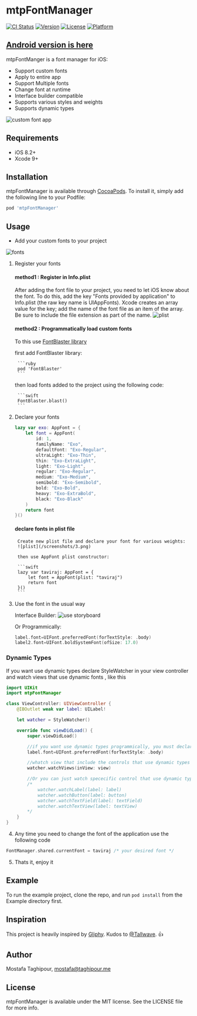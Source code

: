 # mtpFontManager

[![CI Status](http://img.shields.io/travis/mostafa.taghipour@ymail.com/mtpFontManager.svg?style=flat)](https://travis-ci.org/mostafa.taghipour@ymail.com/mtpFontManager)
[![Version](https://img.shields.io/cocoapods/v/mtpFontManager.svg?style=flat)](http://cocoapods.org/pods/mtpFontManager)
[![License](https://img.shields.io/cocoapods/l/mtpFontManager.svg?style=flat)](http://cocoapods.org/pods/mtpFontManager)
[![Platform](https://img.shields.io/cocoapods/p/mtpFontManager.svg?style=flat)](http://cocoapods.org/pods/mtpFontManager)


## [Android version is here](https://github.com/MostafaTaghipour/FontManager)

mtpFontManger is a font manager for iOS:

- Support custom fonts
- Apply to entire app
- Support Multiple fonts
- Change font at runtime
- Interface builder compatible
- Supports various styles and weights
- Supports dynamic types 


![custom font app](/screenshots/1.gif)



## Requirements
- iOS 8.2+
- Xcode 9+

## Installation

mtpFontManager is available through [CocoaPods](http://cocoapods.org). To install
it, simply add the following line to your Podfile:

```ruby
pod 'mtpFontManager'
```


## Usage

- Add your custom fonts to your project

![fonts](/screenshots/2.png)

1. Register your fonts 

    #### method1 : Register in Info.plist
    After adding the font file to your project, you need to let iOS know about the font. To do this, add the key "Fonts provided by application" to Info.plist (the raw key name is UIAppFonts). Xcode creates an array value for the key; add the name of the font file as an item of the array. Be sure to include the file extension as part of the name.
    ![plist](/screenshots/4.png)


    #### method2 : Programmatically load custom fonts
    To this use [FontBlaster library](https://github.com/ArtSabintsev/FontBlaster)

    first add FontBlaster library: 
    
        ```ruby
        pod 'FontBlaster'
        ```

    then load fonts added to the project using the following code:
    
        ```swift
        FontBlaster.blast()
        ```

2. Declare your fonts
    ```swift
    lazy var exo: AppFont = {
        let font = AppFont(
            id: 1,
            familyName: "Exo",
            defaultFont: "Exo-Regular",
            ultraLight: "Exo-Thin",
            thin: "Exo-ExtraLight",
            light: "Exo-Light",
            regular: "Exo-Regular",
            medium: "Exo-Medium",
            semibold: "Exo-Semibold",
            bold: "Exo-Bold",
            heavy: "Exo-ExtraBold",
            black: "Exo-Black"
        )
        return font
    }()
    ```                            

    #### declare fonts in plist file
    
        Create new plist file and declare your font for various weights:
        ![plist](/screenshots/3.png)

        then use AppFont plist constructor:
        
        ```swift
        lazy var taviraj: AppFont = {
            let font = AppFont(plist: "taviraj")
            return font
        }()
        ```

3. Use the font in the usual way

    Interface Builder:
    ![use storyboard](/screenshots/5.png)

    Or Programmically:
    ```swift
    label.font=UIFont.preferredFont(forTextStyle: .body)
    label2.font=UIFont.boldSystemFont(ofSize: 17.0)
    ```
### Dynamic Types
If you want use dynamic types declare StyleWatcher in your view controller and watch views that use dynamic fonts , like this

```swift
import UIKit
import mtpFontManager

class ViewController: UIViewController {
    @IBOutlet weak var label: UILabel!

    let watcher = StyleWatcher()

    override func viewDidLoad() {
        super.viewDidLoad()

        //if you want use dynamic types programmically, you must declare it before watch views
        label.font=UIFont.preferredFont(forTextStyle: .body)

        //whatch view that include the controls that use dynamic types
        watcher.watchViews(inView: view)

        //Or you can just watch spececific control that use dynamic types
        /*
            watcher.watchLabel(label: label)
            watcher.watchButton(label: button)
            watcher.watchTextField(label: textField)
            watcher.watchTextView(label: textView)
        */
    }
}
```

4. Any time you need to change the font of the application use the following code
```kotlin
FontManager.shared.currentFont = taviraj /* your desired font */
```

5. Thats it, enjoy it

## Example

To run the example project, clone the repo, and run `pod install` from the Example directory first.

## Inspiration
This project is heavily inspired by [Gliphy](https://github.com/Tallwave/Gliphy).
Kudos to [@Tallwave](https://github.com/Tallwave). :thumbsup:

## Author

Mostafa Taghipour, mostafa@taghipour.me

## License

mtpFontManager is available under the MIT license. See the LICENSE file for more info.
